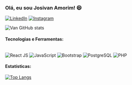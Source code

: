 ### Olá, eu sou Josivan Amorim! 😄

[![LinkedIn](https://img.shields.io/badge/LinkedIn-0077B5?style=for-the-badge&logo=linkedin&logoColor=white)](https://www.linkedin.com/in/josivan-amorim-44401120a/)
[![Instagram](https://img.shields.io/badge/Instagram-E4405F?style=for-the-badge&logo=instagram&logoColor=white)](https://www.instagram.com/van_saints/)

![Van GitHub stats](https://github-readme-stats.vercel.app/api?username=F1X0N&show_icons=true&theme=dark) 

#### Tecnologias e Ferramentas:
<div style="display: inlne-block"><br/>
    <img alt="React JS" src="https://img.shields.io/badge/React-61DAFB?style=for-the-badge&logo=react&logoColor=white">
    <img alt="JavaScript" src="https://img.shields.io/badge/JavaScript-F7DF1E?style=for-the-badge&logo=javascript&logoColor=323330">
    <img alt="Bootstrap" src="https://img.shields.io/badge/Bootstrap-563D7C?style=for-the-badge&logo=bootstrap&logoColor=white">
    <img alt="PostgreSQL" src="https://img.shields.io/badge/PostgreSQL-336791?style=for-the-badge&logo=postgresql&logoColor=white">
    <img alt="PHP" src="https://img.shields.io/badge/PHP-777BB4?style=for-the-badge&logo=php&logoColor=white">
</div>

#### Estatísticas:
[![Top Langs](https://github-readme-stats.vercel.app/api/top-langs/?username=F1X0N&layout=compact)](https://github.com/F1X0N/github-readme-stats)
